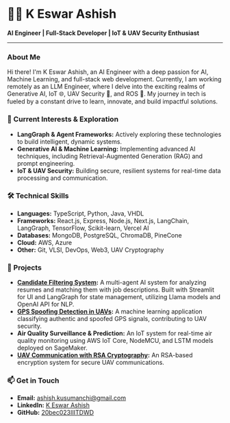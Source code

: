 # 👨‍💻 K Eswar Ashish

**AI Engineer | Full-Stack Developer | IoT & UAV Security Enthusiast**

---

### About Me

Hi there! I'm K Eswar Ashish, an AI Engineer with a deep passion for AI, Machine Learning, and full-stack web development. Currently, I am working remotely as an LLM Engineer, where I delve into the exciting realms of Generative AI, IoT 🌐, UAV Security 🚁, and ROS 🤖. My journey in tech is fueled by a constant drive to learn, innovate, and build impactful solutions.

### 🌟 Current Interests & Exploration
- **LangGraph & Agent Frameworks:** Actively exploring these technologies to build intelligent, dynamic systems.
- **Generative AI & Machine Learning:** Implementing advanced AI techniques, including Retrieval-Augmented Generation (RAG) and prompt engineering.
- **IoT & UAV Security:** Building secure, resilient systems for real-time data processing and communication.

### 🛠️ Technical Skills

- **Languages:** TypeScript, Python, Java, VHDL
- **Frameworks:** React.js, Express, Node.js, Next.js, LangChain, LangGraph, TensorFlow, Scikit-learn, Vercel AI
- **Databases:** MongoDB, PostgreSQL, ChromaDB, PineCone
- **Cloud:** AWS, Azure
- **Other:** Git, VLSI, DevOps, Web3, UAV Cryptography

### 🚀 Projects

- **[Candidate Filtering System](https://github.com/eswarashish/Candidate-filtering-system):** A multi-agent AI system for analyzing resumes and matching them with job descriptions. Built with Streamlit for UI and LangGraph for state management, utilizing Llama models and OpenAI API for NLP.
- **[GPS Spoofing Detection in UAVs](https://github.com/eswarashish/UAV-spoofing):** A machine learning application classifying authentic and spoofed GPS signals, contributing to UAV security.
- **Air Quality Surveillance & Prediction:** An IoT system for real-time air quality monitoring using AWS IoT Core, NodeMCU, and LSTM models deployed on SageMaker.
- **[UAV Communication with RSA Cryptography](https://github.com/eswarashish/RSA-Algorithm-for-UAV-cryptographic-communication):** An RSA-based encryption system for secure UAV communications.

### 📫 Get in Touch

- **Email:** [ashish.kusumanchi@gmail.com](mailto:ashish.kusumanchi@gmail.com)
- **LinkedIn:** [K Eswar Ashish](https://www.linkedin.com/in/k-eswar-ashish-a91947205/)
- **GitHub:** [20bec023IIITDWD](https://github.com/eswarashish)


